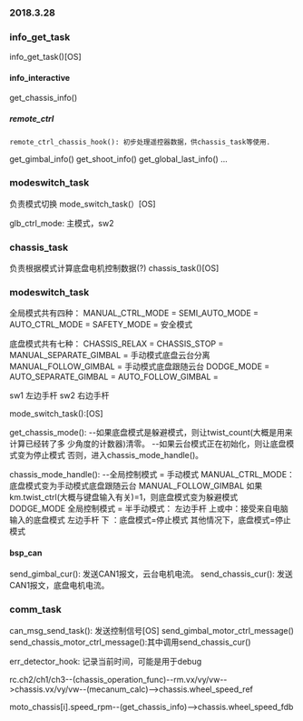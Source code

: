 ### 2018.3.28


### info_get_task
 info_get_task()[OS]
#### info_interactive
  get_chassis_info()
##### remote_ctrl
    remote_ctrl_chassis_hook(): 初步处理遥控器数据，供chassis_task等使用.
  get_gimbal_info()
  get_shoot_info()
  get_global_last_info()
  ...

### modeswitch_task
  负责模式切换
  mode_switch_task(）[OS]

glb_ctrl_mode: 主模式，sw2

### chassis_task
负责根据模式计算底盘电机控制数据(?)
chassis_task()[OS]



### modeswitch_task
全局模式共有四种：
MANUAL_CTRL_MODE   =
SEMI_AUTO_MODE     =
AUTO_CTRL_MODE     =
SAFETY_MODE        = 安全模式

底盘模式共有七种：
CHASSIS_RELAX          =
CHASSIS_STOP           =
MANUAL_SEPARATE_GIMBAL = 手动模式底盘云台分离
MANUAL_FOLLOW_GIMBAL   = 手动模式底盘跟随云台
DODGE_MODE             =
AUTO_SEPARATE_GIMBAL   =
AUTO_FOLLOW_GIMBAL     =

sw1 左边手杆
sw2 右边手杆


mode_switch_task():[OS]

get_chassis_mode():
--如果底盘模式是躲避模式，则让twist_count(大概是用来计算已经转了多 少角度的计数器)清零。
--如果云台模式正在初始化，则让底盘模式变为停止模式
  否则，进入chassis_mode_handle()。

chassis_mode_handle():
--全局控制模式 = 手动模式 MANUAL_CTRL_MODE：
    底盘模式变为手动模式底盘跟随云台 MANUAL_FOLLOW_GIMBAL
    如果km.twist_ctrl(大概与键盘输入有关)=1，则底盘模式变为躲避模式 DODGE_MODE
  全局控制模式 = 半手动模式：
    左边手杆 上或中：接受来自电脑输入的底盘模式
    左边手杆 下   ：底盘模式=停止模式
  其他情况下，底盘模式=停止模式

#### bsp_can
send_gimbal_cur(): 发送CAN1报文，云台电机电流。
send_chassis_cur(): 发送CAN1报文，底盘电机电流。

### comm_task
can_msg_send_task(): 发送控制信号[OS]
  send_gimbal_motor_ctrl_message()
  send_chassis_motor_ctrl_message():其中调用send_chassis_cur()


err_detector_hook: 记录当前时间，可能是用于debug

rc.ch2/ch1/ch3--(chassis_operation_func)--rm.vx/vy/vw-->chassis.vx/vy/vw--(mecanum_calc)-->chassis.wheel_speed_ref

moto_chassis[i].speed_rpm--(get_chassis_info)-->chassis.wheel_speed_fdb
